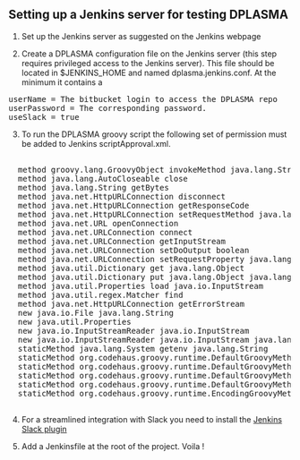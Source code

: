 ## Setting up a Jenkins server for testing DPLASMA

1. Set up the Jenkins server as suggested on the Jenkins webpage

2. Create a DPLASMA configuration file on the Jenkins server (this step requires privileged access to the Jenkins server). This file should be located in $JENKINS_HOME and named dplasma.jenkins.conf. At the minimum it contains a
<pre>
userName = The bitbucket login to access the DPLASMA repo
userPassword = The corresponding password.
useSlack = true
</pre>

3. To run the DPLASMA groovy script the following set of permission must be added to Jenkins scriptApproval.xml.
<pre>
<approvedSignatures>
  <string>method groovy.lang.GroovyObject invokeMethod java.lang.String java.lang.Object</string>
  <string>method java.lang.AutoCloseable close</string>
  <string>method java.lang.String getBytes</string>
  <string>method java.net.HttpURLConnection disconnect</string>
  <string>method java.net.HttpURLConnection getResponseCode</string>
  <string>method java.net.HttpURLConnection setRequestMethod java.lang.String</string>
  <string>method java.net.URL openConnection</string>
  <string>method java.net.URLConnection connect</string>
  <string>method java.net.URLConnection getInputStream</string>
  <string>method java.net.URLConnection setDoOutput boolean</string>
  <string>method java.net.URLConnection setRequestProperty java.lang.String java.lang.String</string>
  <string>method java.util.Dictionary get java.lang.Object</string>
  <string>method java.util.Dictionary put java.lang.Object java.lang.Object</string>
  <string>method java.util.Properties load java.io.InputStream</string>
  <string>method java.util.regex.Matcher find</string>
  <string>method java.net.HttpURLConnection getErrorStream</string>
  <string>new java.io.File java.lang.String</string>
  <string>new java.util.Properties</string>
  <string>new java.io.InputStreamReader java.io.InputStream</string>
  <string>new java.io.InputStreamReader java.io.InputStream java.lang.String</string>
  <string>staticMethod java.lang.System getenv java.lang.String</string>
  <string>staticMethod org.codehaus.groovy.runtime.DefaultGroovyMethods getProperties java.lang.Object</string>
  <string>staticMethod org.codehaus.groovy.runtime.DefaultGroovyMethods getText java.io.InputStream</string>
  <string>staticMethod org.codehaus.groovy.runtime.DefaultGroovyMethods hasProperty java.lang.Object java.lang.String</string>
  <string>staticMethod org.codehaus.groovy.runtime.DefaultGroovyMethods newDataInputStream java.io.File</string>
  <string>staticMethod org.codehaus.groovy.runtime.EncodingGroovyMethods encodeBase64 byte[]</string>
</approvedSignatures>
</pre>

4. For a streamlined integration with Slack you need to install the [Jenkins Slack plugin](https://github.com/jenkinsci/slack-plugin)

5. Add a Jenkinsfile at the root of the project. Voila !

